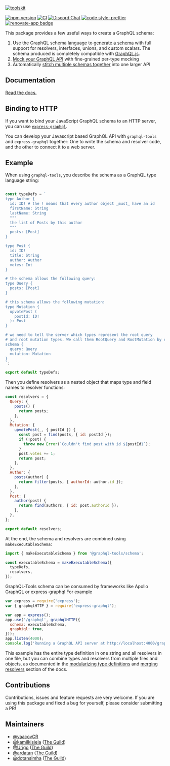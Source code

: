 [![toolskit](https://user-images.githubusercontent.com/20847995/80261023-feb6e380-8691-11ea-8680-5747fa02c5d8.gif)](https://graphql-tools.com)

[![npm version](https://badge.fury.io/js/%40graphql-tools%2Futils.svg)](https://badge.fury.io/js/%40graphql-tools%2Futils)
[![CI](https://github.com/ardatan/graphql-tools/workflows/CI/badge.svg)](https://github.com/ardatan/graphql-tools/actions)
[![Discord Chat](https://img.shields.io/discord/625400653321076807)](https://discord.gg/xud7bH9)
[![code style: prettier](https://img.shields.io/badge/code_style-prettier-ff69b4.svg?style=flat-square)](https://github.com/prettier/prettier)
[![renovate-app badge][renovate-badge]][renovate-app]

[renovate-badge]: https://img.shields.io/badge/renovate-app-blue.svg
[renovate-app]: https://renovateapp.com/

This package provides a few useful ways to create a GraphQL schema:

1. Use the GraphQL schema language to [generate a schema](https://graphql-tools.com/docs/generate-schema) with full support for resolvers, interfaces, unions, and custom scalars. The schema produced is completely compatible with [GraphQL.js](https://github.com/graphql/graphql-js).
2. [Mock your GraphQL API](https://graphql-tools.com/docs/mocking) with fine-grained per-type mocking
3. Automatically [stitch multiple schemas together](https://graphql-tools.com/docs/stitch-combining-schemas) into one larger API

## Documentation

[Read the docs.](https://graphql-tools.com/docs/introduction)

## Binding to HTTP

If you want to bind your JavaScript GraphQL schema to an HTTP server, you can use [`express-graphql`](https://github.com/graphql/express-graphql).

You can develop your Javascript based GraphQL API with `graphql-tools` and `express-graphql` together: One to write the schema and resolver code, and the other to connect it to a web server.

## Example

When using `graphql-tools`, you describe the schema as a GraphQL type language string:

```js

const typeDefs = `
type Author {
  id: ID! # the ! means that every author object _must_ have an id
  firstName: String
  lastName: String
  """
  the list of Posts by this author
  """
  posts: [Post]
}

type Post {
  id: ID!
  title: String
  author: Author
  votes: Int
}

# the schema allows the following query:
type Query {
  posts: [Post]
}

# this schema allows the following mutation:
type Mutation {
  upvotePost (
    postId: ID!
  ): Post
}

# we need to tell the server which types represent the root query
# and root mutation types. We call them RootQuery and RootMutation by convention.
schema {
  query: Query
  mutation: Mutation
}
`;

export default typeDefs;
```

Then you define resolvers as a nested object that maps type and field names to resolver functions:

```js
const resolvers = {
  Query: {
    posts() {
      return posts;
    },
  },
  Mutation: {
    upvotePost(_, { postId }) {
      const post = find(posts, { id: postId });
      if (!post) {
        throw new Error(`Couldn't find post with id ${postId}`);
      }
      post.votes += 1;
      return post;
    },
  },
  Author: {
    posts(author) {
      return filter(posts, { authorId: author.id });
    },
  },
  Post: {
    author(post) {
      return find(authors, { id: post.authorId });
    },
  },
};

export default resolvers;
```

At the end, the schema and resolvers are combined using `makeExecutableSchema`:

```js
import { makeExecutableSchema } from '@graphql-tools/schema';

const executableSchema = makeExecutableSchema({
  typeDefs,
  resolvers,
});
```

GraphQL-Tools schema can be consumed by frameworks like Apollo GraphQL or express-graphql
For example 

```js
var express = require('express');
var { graphqlHTTP } = require('express-graphql');

var app = express();
app.use('/graphql', graphqlHTTP({
  schema: executableSchema,
  graphiql: true,
}));
app.listen(4000);
console.log('Running a GraphQL API server at http://localhost:4000/graphql');
```

This example has the entire type definition in one string and all resolvers in one file, but you can combine types and resolvers from multiple files and objects, as documented in the [modularizing type definitions](https://graphql-tools.com/docs/merge-typedefs) and [merging resolvers](https://graphql-tools.com/docs/merge-resolvers) section of the docs.

## Contributions

Contributions, issues and feature requests are very welcome. If you are using this package and fixed a bug for yourself, please consider submitting a PR!

## Maintainers

- [@yaacovCR](https://github.com/yaacovCR)
- [@kamilkisiela](https://github.com/kamilkisiela) ([The Guild](https://github.com/the-guild-org))
- [@Urigo](https://github.com/Urigo) ([The Guild](https://github.com/the-guild-org))
- [@ardatan](https://github.com/ardatan) ([The Guild](https://github.com/the-guild-org))
- [@dotansimha](https://github.com/dotansimha) ([The Guild](https://github.com/the-guild-org))
